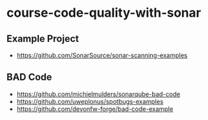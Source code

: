 # course-code-quality-with-sonar

## Example Project
- https://github.com/SonarSource/sonar-scanning-examples

## BAD Code
- https://github.com/michielmulders/sonarqube-bad-code
- https://github.com/uweplonus/spotbugs-examples
- https://github.com/devonfw-forge/bad-code-example
